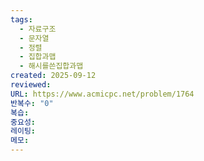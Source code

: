 ```yaml
---
tags:
  - 자료구조
  - 문자열
  - 정렬
  - 집합과맵
  - 해시를쓴집합과맵
created: 2025-09-12
reviewed:
URL: https://www.acmicpc.net/problem/1764
반복수: "0"
복습:
중요성:
레이팅:
메모:
---
```

